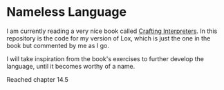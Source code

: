 # Nameless Language

I am currently reading a very nice book called [Crafting Interpreters](https://craftinginterpreters.com/). In this
repository is the code for my version of Lox, which is just the one in the book but commented by me as I go.

I will take inspiration from the book's exercises to further develop the language, until it becomes worthy of a name.

Reached chapter 14.5